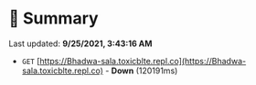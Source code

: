 # 📖 Summary
Last updated: **9/25/2021, 3:43:16 AM**

- `GET` [https://Bhadwa-sala.toxicblte.repl.co](https://Bhadwa-sala.toxicblte.repl.co) - **Down** (120191ms)
